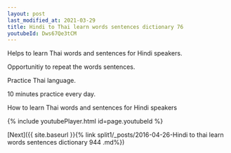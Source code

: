 ```yaml
---
layout: post
last_modified_at: 2021-03-29
title: Hindi to Thai learn words sentences dictionary 76 
youtubeId: Dws67Qe3tCM
---
```

 
 
Helps to learn Thai words and sentences for Hindi speakers.

Opportunitiy to repeat the words sentences. 

Practice Thai language. 
 
10 minutes practice every day. 
 
How to learn Thai words and sentences for Hindi speakers 
 
{% include youtubePlayer.html id=page.youtubeId %}
 
 
[Next]({{ site.baseurl }}{% link  split1/_posts/2016-04-26-Hindi to thai learn words sentences dictionary 944 .md%})
 
